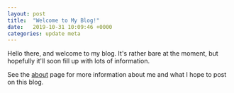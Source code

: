 ```yaml
---
layout: post
title:  "Welcome to My Blog!"
date:   2019-10-31 10:09:46 +0000
categories: update meta
---
```


Hello there, and welcome to my blog. It's rather bare at the moment, but hopefully it'll soon fill up with lots of information.

See the [about](/about) page for more information about me and what I hope to post on this blog.
